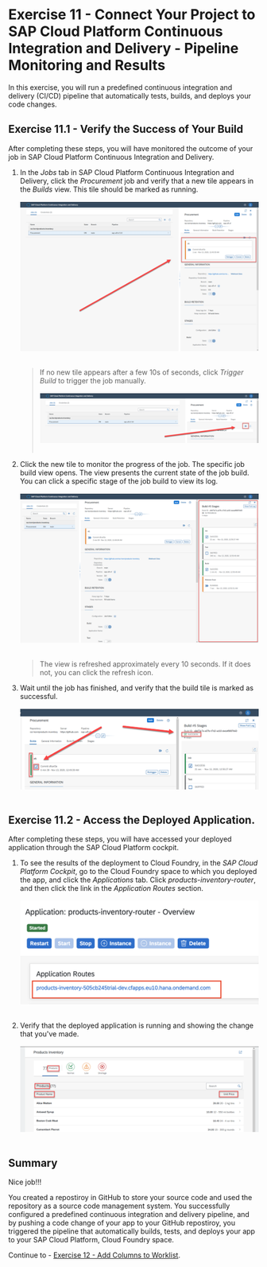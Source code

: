 # Exercise 11 - Connect Your Project to SAP Cloud Platform Continuous Integration and Delivery - Pipeline Monitoring and Results

In this exercise, you will run a predefined continuous integration and delivery (CI/CD) pipeline that automatically tests, builds, and deploys your code changes.

## Exercise 11.1 - Verify the Success of Your Build

After completing these steps, you will have monitored the outcome of your job in SAP Cloud Platform Continuous Integration and Delivery.

1. In the *Jobs* tab in SAP Cloud Platform Continuous Integration and Delivery, click the *Procurement* job and verify that a new tile appears in the *Builds* view. This tile should be marked as running.
    <br><br>![Job](images/2020-11_CICD_Monitor-2_.png)<br><br>

    >If no new tile appears after a few 10s of seconds, click *Trigger Build* to trigger the job manually.
    ><br><br>![Trigger Job](images/2020-11_CICD_Monitor-3_.png)<br><br>

2. Click the new tile to monitor the progress of the job. The specific job build view opens. The view presents the current state of the job build. You can click a specific stage of the job build to view its log. 
    <br><br>![Job Monitoring](images/2020-11_CICD_Monitor-4_.png)<br><br>

    >The view is refreshed approximately every 10 seconds. If it does not, you can click the refresh icon.

3. Wait until the job has finished, and verify that the build tile is marked as successful.
    <br><br>![Successful Build](images/2020-11_CICD_Monitor-5_.png)<br><br>

## Exercise 11.2 - Access the Deployed Application.

After completing these steps, you will have accessed your deployed application through the SAP Cloud Platform cockpit.

1. To see the results of the deployment to Cloud Foundry, in the *SAP Cloud Platform Cockpit*, go to the Cloud Foundry space to which you deployed the app, and click the *Applications* tab. Click *products-inventory-router*, and then click the link in the *Application Routes* section.
    <br><br>![CP Apps](./images/CP_app_routes.png) <br><br>

2. Verify that the deployed application is running and showing the change that you've made.
    <br><br>![Fiori App](images/2020-11_SCP_App_Running_After_CICD_.png) <br><br>


## Summary

Nice job!!!

You created a repostiroy in GitHub to store your source code and used the repository as a source code management system. You successfully configured a predefined continuous integration and delivery pipeline, and by pushing a code change of your app to your GitHub repostiroy, you triggered the pipeline that automatically builds, tests, and deploys your app to your SAP Cloud Platform, Cloud Foundry space.

Continue to - [Exercise 12 - Add Columns to Worklist](../ex12/README.md).
